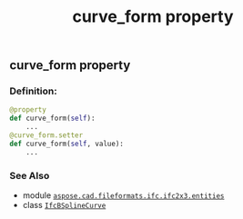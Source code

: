 ﻿---
title: curve_form property
second_title: Aspose.CAD for Python via .NET API References
description: 
type: docs
weight: 50
url: /python-net/aspose.cad.fileformats.ifc.ifc2x3.entities/ifcbsplinecurve/curve_form/
is_root: false
---

## curve_form property

### Definition:
```python
@property
def curve_form(self):
    ...
@curve_form.setter
def curve_form(self, value):
    ...
```

### See Also
* module [`aspose.cad.fileformats.ifc.ifc2x3.entities`](../../)
* class [`IfcBSplineCurve`](/cad/python-net/aspose.cad.fileformats.ifc.ifc2x3.entities/ifcbsplinecurve)

